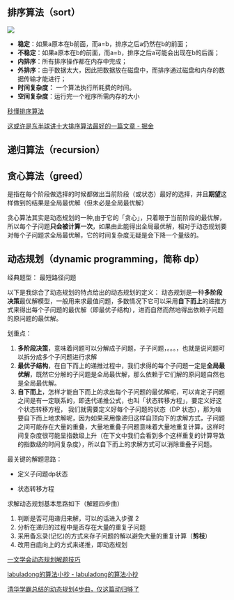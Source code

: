## 排序算法（sort）

![](https://image-hosting-lan.oss-cn-beijing.aliyuncs.com/sort-algorithm.png)

- **稳定**：如果a原本在b前面，而a=b，排序之后a仍然在b的前面；
- **不稳定**：如果a原本在b的前面，而a=b，排序之后a可能会出现在b的后面；
- **内排序**：所有排序操作都在内存中完成；
- **外排序**：由于数据太大，因此把数据放在磁盘中，而排序通过磁盘和内存的数据传输才能进行；
- **时间复杂度：** 一个算法执行所耗费的时间。
- **空间复杂度**：运行完一个程序所需内存的大小

[秒懂排序算法](https://mp.weixin.qq.com/s/t0dsJeN397wO41pwBWPeTg)

[这或许是东半球讲十大排序算法最好的一篇文章 \- 掘金](https://juejin.im/post/5cff49e75188257a6b40de80#heading-4)





## 递归算法（recursion）



## 贪心算法（greed）

是指在每个阶段做选择的时候都做出当前阶段（或状态）最好的选择，并且**期望**这样做到的结果是全局最优解（但未必是全局最优解）

贪心算法其实是动态规划的一种,由于它的「贪心」，只着眼于当前阶段的最优解，所以每个子问题**只会被计算一次**，如果由此能得出全局最优解，相对于动态规划要对每个子问题求全局最优解，它的时间复杂度无疑是会下降一个量级的。



## 动态规划（dynamic programming，简称 dp）

经典题型： 最短路径问题

以下是我综合了动态规划的特点给出的动态规划的定义： 动态规划是一种**多阶段决策**最优解模型，一般用来求最值问题，多数情况下它可以采用**自下而上**的递推方式来得出每个子问题的最优解（即最优子结构），进而自然而然地得出依赖子问题的原问题的最优解。

划重点：

1. **多阶段决策**，意味着问题可以分解成子问题，子子问题，。。。，也就是说问题可以拆分成多个子问题进行求解
2. **最优子结构**，在自下而上的递推过程中，我们求得的每个子问题一定是**全局最优解**，既然它分解的子问题是全局最优解，那么依赖于它们解的原问题自然也是全局最优解。
3. **自下而上**，怎样才能自下而上的求出每个子问题的最优解呢，可以肯定子问题之间是有一定联系的，即迭代递推公式，也叫「状态转移方程」，要定义好这个状态转移方程， 我们就需要定义好每个子问题的状态（DP 状态），那为啥要自下而上地求解呢，因为如果采用像递归这样自顶向下的求解方式，子问题之间可能存在大量的重叠，大量地重叠子问题意味着大量地重复计算，这样时间复杂度很可能呈指数级上升（在下文中我们会看到多个这样重复的计算导致的指数级的时间复杂度），所以自下而上的求解方式可以消除重叠子问题。

最关键的解题思路：

- 定义子问题dp状态

- 状态转移方程

求解动态规划基本思路如下（解题四步曲）

1. 判断是否可用递归来解，可以的话进入步骤 2
2. 分析在递归的过程中是否存在大量的重复子问题
3. 采用备忘录(记忆)的方式来存子问题的解以避免大量的重复计算（**剪枝**）
4. 改用自底向上的方式来递推，即动态规划

[一文学会动态规划解题技巧](https://mp.weixin.qq.com/s?__biz=MzI5MTU1MzM3MQ==&mid=2247483932&idx=1&sn=d9cd9d5a5ebf5f31e23f11c82b6465f1&scene=21#wechat_redirect)

[labuladong的算法小抄 \- labuladong的算法小抄](https://labuladong.gitbook.io/algo/)

[清华学霸总结的动态规划4步曲，仅这篇动归够了](https://mp.weixin.qq.com/s?__biz=MzI3NzE0NjcwMg==&mid=2650127602&idx=2&sn=1b5d441ccaa1c7c907c4e5ce77404bab&chksm=f36ba1d3c41c28c569da06ab47f5bf0dffe05b51d4ed6e58eccd1bf1b5d800c9b6c0e2187cad&scene=0&xtrack=1#rd)